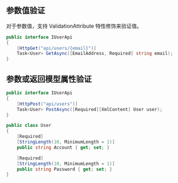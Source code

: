 ## 参数值验证

对于参数值，支持 ValidationAttribute 特性修饰来验证值。

```csharp
public interface IUserApi
{
    [HttpGet("api/users/{email}")]
    Task<User> GetAsync([EmailAddress, Required] string email);
}
```

## 参数或返回模型属性验证

```csharp
public interface IUserApi
{
    [HttpPost("api/users")]
    Task<User> PostAsync([Required][XmlContent] User user);
}

public class User
{
    [Required]
    [StringLength(10, MinimumLength = 1)]
    public string Account { get; set; }

    [Required]
    [StringLength(10, MinimumLength = 1)]
    public string Password { get; set; }
}
```